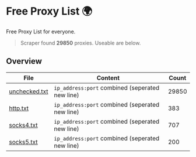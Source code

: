 
# Free Proxy List 🌍

Free Proxy List for everyone.
> Scraper found **29850** proxies. Useable are below.

## Overview

|File|Content|Count|
|----|-------|-----|
|[unchecked.txt](https://raw.githubusercontent.com/yemixzy/proxy-list/main/proxies/unchecked.txt)|`ip_address:port` combined (seperated new line)|29850|
|[http.txt](https://raw.githubusercontent.com/yemixzy/proxy-list/main/proxies/http.txt)|`ip_address:port` combined (seperated new line)|383|
|[socks4.txt](https://raw.githubusercontent.com/yemixzy/proxy-list/main/proxies/socks4.txt)|`ip_address:port` combined (seperated new line)|707|
|[socks5.txt](https://raw.githubusercontent.com/yemixzy/proxy-list/main/proxies/socks5.txt)|`ip_address:port` combined (seperated new line)|200|

